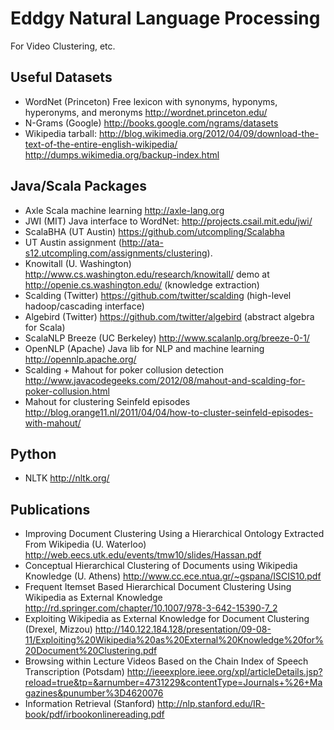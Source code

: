 
Eddgy Natural Language Processing
=================================

For Video Clustering, etc.

Useful Datasets
---------------

* WordNet (Princeton) Free lexicon with synonyms, hyponyms, hyperonyms, and meronyms http://wordnet.princeton.edu/
* N-Grams (Google) http://books.google.com/ngrams/datasets
* Wikipedia tarball: http://blog.wikimedia.org/2012/04/09/download-the-text-of-the-entire-english-wikipedia/ http://dumps.wikimedia.org/backup-index.html

Java/Scala Packages
-------------------

* Axle Scala machine learning http://axle-lang.org
* JWI (MIT) Java interface to WordNet: http://projects.csail.mit.edu/jwi/
* ScalaBHA (UT Austin) https://github.com/utcompling/Scalabha
* UT Austin assignment (http://ata-s12.utcompling.com/assignments/clustering).
* Knowitall (U. Washington) http://www.cs.washington.edu/research/knowitall/ demo at http://openie.cs.washington.edu/ (knowledge extraction)
* Scalding (Twitter) https://github.com/twitter/scalding (high-level hadoop/cascading interface)
* Algebird (Twitter) https://github.com/twitter/algebird (abstract algebra for Scala)
* ScalaNLP Breeze (UC Berkeley) http://www.scalanlp.org/breeze-0-1/
* OpenNLP (Apache) Java lib for NLP and machine learning http://opennlp.apache.org/
* Scalding + Mahout for poker collusion detection http://www.javacodegeeks.com/2012/08/mahout-and-scalding-for-poker-collusion.html
* Mahout for clustering Seinfeld episodes http://blog.orange11.nl/2011/04/04/how-to-cluster-seinfeld-episodes-with-mahout/

Python
------

* NLTK http://nltk.org/

Publications
----------

* Improving Document Clustering Using a Hierarchical Ontology Extracted From Wikipedia (U. Waterloo) http://web.eecs.utk.edu/events/tmw10/slides/Hassan.pdf
* Conceptual Hierarchical Clustering of Documents using Wikipedia Knowledge (U. Athens) http://www.cc.ece.ntua.gr/~gspana/ISCIS10.pdf
* Frequent Itemset Based Hierarchical Document Clustering Using Wikipedia as External Knowledge http://rd.springer.com/chapter/10.1007/978-3-642-15390-7_2
* Exploiting Wikipedia as External Knowledge for Document Clustering (Drexel, Mizzou) http://140.122.184.128/presentation/09-08-11/Exploiting%20Wikipedia%20as%20External%20Knowledge%20for%20Document%20Clustering.pdf
* Browsing within Lecture Videos Based on the Chain Index of Speech Transcription (Potsdam) http://ieeexplore.ieee.org/xpl/articleDetails.jsp?reload=true&tp=&arnumber=4731229&contentType=Journals+%26+Magazines&punumber%3D4620076
* Information Retrieval (Stanford) http://nlp.stanford.edu/IR-book/pdf/irbookonlinereading.pdf

